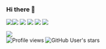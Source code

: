### Hi there 👋

<img src="https://github-readme-stats.vercel.app/api?username=scipper&count_private=true&show_icons=true&theme=dark" /><img src="https://github-readme-streak-stats.herokuapp.com/?user=scipper&theme=dark" />
<img src="https://github-profile-summary-cards.vercel.app/api/cards/profile-details?username=scipper&theme=dark" />
![](http://github-profile-summary-cards.vercel.app/api/cards/most-commit-language?username=scipper&theme=dark)
![](http://github-profile-summary-cards.vercel.app/api/cards/productive-time?username=scipper&theme=dark&utcOffset=8)
<img src="https://github-profile-trophy.vercel.app/?username=scipper&theme=dark" />
</br>
<!--#### My Skills
![My Skills](https://skillicons.dev/icons?i=cs,cypress,discord,gamemakerstudio,github,githubactions,gmail,html,md,sketchup,svg,unity,unreal,terraform,visualstudio,vscode,windows)
</br>-->
<img src="https://github-readme-stats.vercel.app/api/top-langs/?username=scipper" />
</br>
<!--<a href='https://discord.com/users/543091598746189845'><img alt="discord status" src="https://dev.discordprofiles.me/badge/status/543091598746189845" /></a>
<img alt="listening to" src="https://dev.discordprofiles.me/badge/spotify/543091598746189845" />-->
<img alt="Profile views" src="https://komarev.com/ghpvc/?username=scipper" />
<img alt="GitHub User's stars" src="https://img.shields.io/github/stars/scipper" />
<!--<a href="https://www.bestpractices.dev/projects/8092"><img src="https://www.bestpractices.dev/projects/8092/badge"></a>
<a href='https://github.com/sponsors/scipper'>
  <img alt="Sponsor" src="https://img.shields.io/static/v1?label=Sponsor&message=%E2%9D%A4&logo=GitHub&color=ff69b4" />
</a>-->

<!--
**scipper/scipper** is a ✨ _special_ ✨ repository because its `README.md` (this file) appears on your GitHub profile.

Here are some ideas to get you started:

- 🔭 I’m currently working on ...
- 🌱 I’m currently learning ...
- 👯 I’m looking to collaborate on ...
- 🤔 I’m looking for help with ...
- 💬 Ask me about ...
- 📫 How to reach me: ...
- 😄 Pronouns: He/Him
- ⚡ Fun fact: ...
-->
